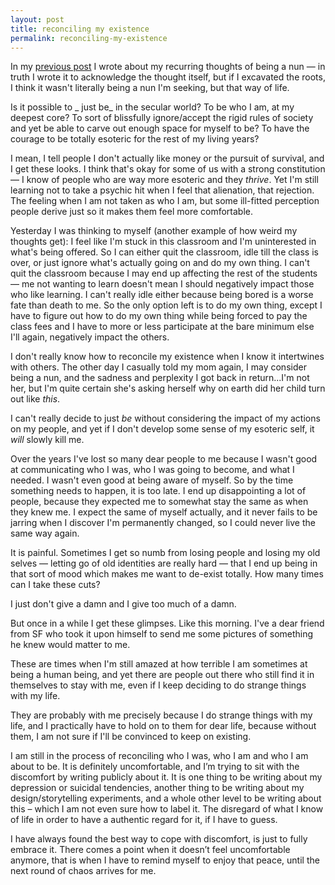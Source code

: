 ```yaml
---
layout: post
title: reconciling my existence
permalink: reconciling-my-existence
---
```

In my [previous post](/sitting-with-ambivalence) I wrote about my recurring thoughts of being a nun — in truth I wrote it to acknowledge the thought itself, but if I excavated the roots, I think it wasn't literally being a nun I'm seeking, but that way of life. 

Is it possible to _ just be_ in the secular world? To be who I am, at my deepest core? To sort of blissfully ignore/accept the rigid rules of society and yet be able to carve out enough space for myself to be? To have the courage to be totally esoteric for the rest of my living years? 

I mean, I tell people I don't actually like money or the pursuit of survival, and I get these looks. I think that's okay for some of us with a strong constitution — I know of people who are way more esoteric and they *thrive*. Yet I'm still learning not to take a psychic hit when I feel that alienation, that rejection. The feeling when I am not taken as who I am, but some ill-fitted perception people derive just so it makes them feel more comfortable. 

Yesterday I was thinking to myself (another example of how weird my thoughts get): I feel like I'm stuck in this classroom and I'm uninterested in what's being offered. So I can either quit the classroom, idle till the class is over, or just ignore what's actually going on and do my own thing. I can't quit the classroom because I may end up affecting the rest of the students — me not wanting to learn doesn't mean I should negatively impact those who like learning. I can't really idle either because being bored is a worse fate than death to me. So the only option left is to do my own thing, except I have to figure out how to do my own thing while being forced to pay the class fees and I have to more or less participate at the bare minimum else I'll again, negatively impact the others. 

I don't really know how to reconcile my existence when I know it intertwines with others. The other day I casually told my mom again, I may consider being a nun, and the sadness and perplexity I got back in return...I'm not her, but I'm quite certain she's asking herself why on earth did her child turn out like _this_. 

I can't really decide to just _be_ without considering the impact of my actions on my people, and yet if I don't develop some sense of my esoteric self, it *will* slowly kill me.

Over the years I've lost so many dear people to me because I wasn't good at communicating who I was, who I was going to become, and what I needed. I wasn't even good at being aware of myself. So by the time something needs to happen, it is too late. I end up disappointing a lot of people, because they expected me to somewhat stay the same as when they knew me. I expect the same of myself actually, and it never fails to be jarring when I discover I'm permanently changed, so I could never live the same way again.

It is painful. Sometimes I get so numb from losing people and losing my old selves — letting go of old identities are really hard — that I end up being in that sort of mood which makes me want to de-exist totally. How many times can I take these cuts? 

I just don't give a damn and I give too much of a damn. 

But once in a while I get these glimpses. Like this morning. I've a dear friend from SF who took it upon himself to send me some pictures of something he knew would matter to me. 

These are times when I'm still amazed at how terrible I am sometimes at being a human being, and yet there are people out there who still find it in themselves to stay with me, even if I keep deciding to do strange things with my life.

They are probably with me precisely because I do strange things with my life, and I practically have to hold on to them for dear life, because without them, I am not sure if I'll be convinced to keep on existing.

I am still in the process of reconciling who I was, who I am and who I am about to be. It is definitely uncomfortable, and I’m trying to sit with the discomfort by writing publicly about it. It is one thing to be writing about my depression or suicidal tendencies, another thing to be writing about my design/storytelling experiments, and a whole other level to be writing about this – which I am not even sure how to label it. The disregard of what I know of life in order to have a authentic regard for it, if I have to guess. 

I have always found the best way to cope with discomfort, is just to fully embrace it. There comes a point when it doesn’t feel uncomfortable anymore, that is when I have to remind myself to enjoy that peace, until the next round of chaos arrives for me.
